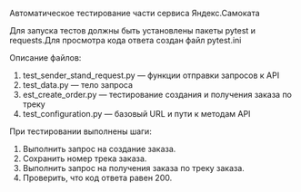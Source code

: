 ﻿Автоматическое тестирование части сервиса Яндекс.Самоката

Для запуска тестов должны быть установлены пакеты pytest и requests.Для просмотра кода ответа создан файл pytest.ini

Описание файлов:
1) test_sender_stand_request.py — функции отправки запросов к API
2) test_data.py — тело запроса 
3) est_create_order.py — тестирование создания и получения заказа по треку
4) test_configuration.py — базовый URL и пути к методам API

При тестировании выполнены шаги:
1) Выполнить запрос на создание заказа.
2) Сохранить номер трека заказа.
3) Выполнить запрос на получения заказа по треку заказа.
4) Проверить, что код ответа равен 200.
